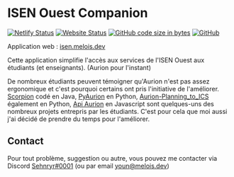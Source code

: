 # ISEN Ouest Companion

[![Netlify Status](https://img.shields.io/netlify/6309014f-efa4-4fce-a934-37abf996f123)](https://app.netlify.com/sites/isen-ouest-companion/deploys)
[![Website Status](https://img.shields.io/website?url=https%3A%2F%2Fisen.melois.dev)][website-url]
[![GitHub code size in bytes](https://img.shields.io/github/languages/code-size/sehnryr/isen_ouest_companion)](#)
[![GitHub](https://img.shields.io/github/license/sehnryr/isen_ouest_companion)](#)

Application web : [isen.melois.dev][website-url]

Cette application simplifie l'accès aux services de l'ISEN Ouest aux étudiants (et enseignants). (Aurion pour l'instant)

De nombreux étudiants peuvent témoigner qu'Aurion n'est pas assez ergonomique et c'est pourquoi certains ont pris l'initiative de l'améliorer. [Scorpion](https://github.com/LiamAbyss/Scorpion) codé en Java, [PyAurion](https://github.com/MylowMntr/PyAurion) en Python, [Aurion-Planning_to_ICS](https://github.com/Victor-Loos/Aurion-Planning_to_ICS) également en Python, [Api Aurion](https://github.com/nicolegrimpeur/apiAurion) en Javascript sont quelques-uns des nombreux projets entrepris par les étudiants. C'est pour cela que moi aussi j'ai décidé de prendre du temps pour l'améliorer.

[website-url]: https://isen.melois.dev/

## Contact

Pour tout problème, suggestion ou autre, vous pouvez me contacter via Discord [Sehnryr#0001](https://discord.com/users/230563291146092545) (ou par email [youn@melois.dev](mailto:youn@melois.dev))